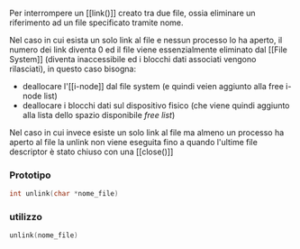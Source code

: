 Per interrompere un [[link()]] creato tra due file, ossia eliminare un riferimento ad un file specificato tramite nome.

Nel caso in cui esista un solo link al file e nessun processo lo ha aperto, il numero dei link diventa 0 ed il file viene essenzialmente eliminato dal [[File System]] (diventa inaccessibile ed i blocchi dati associati vengono rilasciati), in questo caso bisogna:
- deallocare l'[[i-node]] dal file system (e quindi veien aggiunto alla free i-node list)
- deallocare i blocchi dati sul dispositivo fisico (che viene quindi aggiunto alla lista dello spazio disponibile *free list*)

Nel caso in cui invece esiste un solo link al file ma almeno un processo ha aperto al file la unlink non viene eseguita fino a quando l'ultime file descriptor è stato chiuso con una [[close()]]


### Prototipo

```c
int unlink(char *nome_file)
```


### utilizzo
```c
unlink(nome_file)
```